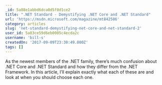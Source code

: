```yaml
---
_id: 5a88e1abbd6dca0d5f0d1ce2
title: ".NET Standard - Demystifying .NET Core and .NET Standard"
url: 'https://msdn.microsoft.com/magazine/mt842506'
category: articles
slug: 'net-standard-demystifying-net-core-and-net-standard-2'
user_id: 5a83ce59d6eb0005c4ecda2c
username: 'bill-s'
createdOn: '2017-09-09T23:30:49.000Z'
tags: []
---
```


As the newest members of the .NET family, there’s much confusion about .NET Core and .NET Standard and how they differ from the .NET Framework. In this article, I’ll explain exactly what each of these are and look at when you should choose each one.
